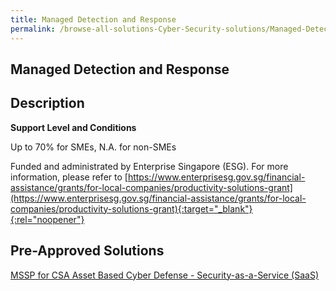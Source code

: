 ```yaml
---
title: Managed Detection and Response
permalink: /browse-all-solutions-Cyber-Security-solutions/Managed-Detection-and-Response
---
```


## Managed Detection and Response
## Description

**Support Level and Conditions**

Up to 70% for SMEs, N.A. for non-SMEs

Funded and administrated by Enterprise Singapore (ESG). For more information, please refer to
[https://www.enterprisesg.gov.sg/financial-assistance/grants/for-local-companies/productivity-solutions-grant](https://www.enterprisesg.gov.sg/financial-assistance/grants/for-local-companies/productivity-solutions-grant){:target="_blank"}{:rel="noopener"}

## Pre-Approved Solutions

<a href='/productivity-solutions-grant/solutionrepo/solution282' target='_blank'>MSSP for CSA Asset Based Cyber Defense - Security-as-a-Service (SaaS)</a><br>

